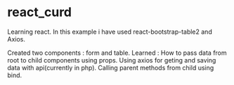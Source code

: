 # react_curd
Learning react.
In this example i have used react-bootstrap-table2 and Axios.

Created two components : form and table.
Learned : How to pass data from root to child components using props. Using axios for geting and saving data with api(currently in php). Calling parent methods from child using bind.
